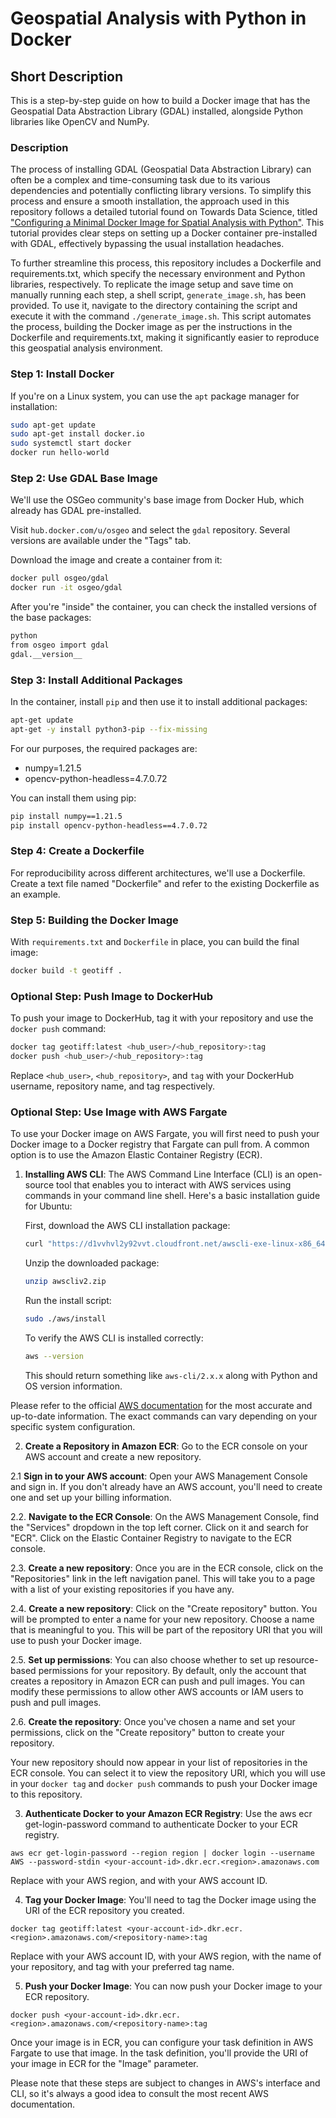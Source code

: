 # Geospatial Analysis with Python in Docker

## Short Description

This is a step-by-step guide on how to build a Docker image that has the Geospatial Data Abstraction Library (GDAL) installed, alongside Python libraries like OpenCV and NumPy.

### Description

The process of installing GDAL (Geospatial Data Abstraction Library) can often be a complex and time-consuming task due to its various dependencies and potentially conflicting library versions. To simplify this process and ensure a smooth installation, the approach used in this repository follows a detailed tutorial found on Towards Data Science, titled ["Configuring a Minimal Docker Image for Spatial Analysis with Python"](https://towardsdatascience.com/configuring-a-minimal-docker-image-for-spatial-analysis-with-python-dc9970ca8a8a). This tutorial provides clear steps on setting up a Docker container pre-installed with GDAL, effectively bypassing the usual installation headaches.

To further streamline this process, this repository includes a Dockerfile and requirements.txt, which specify the necessary environment and Python libraries, respectively. To replicate the image setup and save time on manually running each step, a shell script, `generate_image.sh`, has been provided. To use it, navigate to the directory containing the script and execute it with the command `./generate_image.sh`. This script automates the process, building the Docker image as per the instructions in the Dockerfile and requirements.txt, making it significantly easier to reproduce this geospatial analysis environment.

### Step 1: Install Docker
If you're on a Linux system, you can use the `apt` package manager for installation:

```bash
sudo apt-get update
sudo apt-get install docker.io
sudo systemctl start docker
docker run hello-world
```

### Step 2: Use GDAL Base Image

We'll use the OSGeo community's base image from Docker Hub, which already has GDAL pre-installed.

Visit `hub.docker.com/u/osgeo` and select the `gdal` repository. Several versions are available under the "Tags" tab.

Download the image and create a container from it:

```bash
docker pull osgeo/gdal
docker run -it osgeo/gdal
```

After you're "inside" the container, you can check the installed versions of the base packages:

```bash
python
from osgeo import gdal
gdal.__version__
```

### Step 3: Install Additional Packages

In the container, install `pip` and then use it to install additional packages:

```bash
apt-get update
apt-get -y install python3-pip --fix-missing
```

For our purposes, the required packages are:

- numpy=1.21.5
- opencv-python-headless=4.7.0.72

You can install them using pip:

```bash
pip install numpy==1.21.5
pip install opencv-python-headless==4.7.0.72
```

### Step 4: Create a Dockerfile

For reproducibility across different architectures, we'll use a Dockerfile. Create a text file named "Dockerfile" and refer to the existing Dockerfile as an example.

### Step 5: Building the Docker Image

With `requirements.txt` and `Dockerfile` in place, you can build the final image:

```bash
docker build -t geotiff .
```

### Optional Step: Push Image to DockerHub

To push your image to DockerHub, tag it with your repository and use the `docker push` command:

```bash
docker tag geotiff:latest <hub_user>/<hub_repository>:tag
docker push <hub_user>/<hub_repository>:tag
```

Replace `<hub_user>`, `<hub_repository>`, and `tag` with your DockerHub username, repository name, and tag respectively.


### Optional Step: Use Image with  AWS Fargate

To use your Docker image on AWS Fargate, you will first need to push your Docker image to a Docker registry that Fargate can pull from. A common option is to use the Amazon Elastic Container Registry (ECR).

1. **Installing AWS CLI**: The AWS Command Line Interface (CLI) is an open-source tool that enables you to interact with AWS services using commands in your command line shell. Here's a basic installation guide for Ubuntu:

   First, download the AWS CLI installation package:

   ```bash
   curl "https://d1vvhvl2y92vvt.cloudfront.net/awscli-exe-linux-x86_64.zip" -o "awscliv2.zip"
   ```
   Unzip the downloaded package:

   ```bash
   unzip awscliv2.zip
   ```
   Run the install script:

   ```bash
   sudo ./aws/install
   ```
   To verify the AWS CLI is installed correctly:

   ```bash
   aws --version
   ```
   This should return something like `aws-cli/2.x.x` along with Python and OS version information.

Please refer to the official [AWS documentation](https://docs.aws.amazon.com/cli/latest/userguide/getting-started-install.html) for the most accurate and up-to-date information. The exact commands can vary depending on your specific system configuration.

2. **Create a Repository in Amazon ECR**: Go to the ECR console on your AWS account and create a new repository.

2.1 **Sign in to your AWS account**: Open your AWS Management Console and sign in. If you don't already have an AWS account, you'll need to create one and set up your billing information.

2.2. **Navigate to the ECR Console**: On the AWS Management Console, find the "Services" dropdown in the top left corner. Click on it and search for "ECR". Click on the Elastic Container Registry to navigate to the ECR console.

2.3. **Create a new repository**: Once you are in the ECR console, click on the "Repositories" link in the left navigation panel. This will take you to a page with a list of your existing repositories if you have any.

2.4. **Create a new repository**: Click on the "Create repository" button. You will be prompted to enter a name for your new repository. Choose a name that is meaningful to you. This will be part of the repository URI that you will use to push your Docker image.

2.5. **Set up permissions**: You can also choose whether to set up resource-based permissions for your repository. By default, only the account that creates a repository in Amazon ECR can push and pull images. You can modify these permissions to allow other AWS accounts or IAM users to push and pull images.

2.6. **Create the repository**: Once you've chosen a name and set your permissions, click on the "Create repository" button to create your repository.

Your new repository should now appear in your list of repositories in the ECR console. You can select it to view the repository URI, which you will use in your `docker tag` and `docker push` commands to push your Docker image to this repository.


3. **Authenticate Docker to your Amazon ECR Registry**: Use the aws ecr get-login-password command to authenticate Docker to your ECR registry.

```
aws ecr get-login-password --region region | docker login --username AWS --password-stdin <your-account-id>.dkr.ecr.<region>.amazonaws.com
```
Replace <region> with your AWS region, and <your-account-id> with your AWS account ID.

4. **Tag your Docker Image**: You'll need to tag the Docker image using the URI of the ECR repository you created.

```
docker tag geotiff:latest <your-account-id>.dkr.ecr.<region>.amazonaws.com/<repository-name>:tag
```

Replace <your-account-id> with your AWS account ID, <region> with your AWS region, <repository-name> with the name of your repository, and tag with your preferred tag name.

5. **Push your Docker Image**: You can now push your Docker image to your ECR repository.

```
docker push <your-account-id>.dkr.ecr.<region>.amazonaws.com/<repository-name>:tag
```

Once your image is in ECR, you can configure your task definition in AWS Fargate to use that image. In the task definition, you'll provide the URI of your image in ECR for the "Image" parameter.

Please note that these steps are subject to changes in AWS's interface and CLI, so it's always a good idea to consult the most recent AWS documentation.
